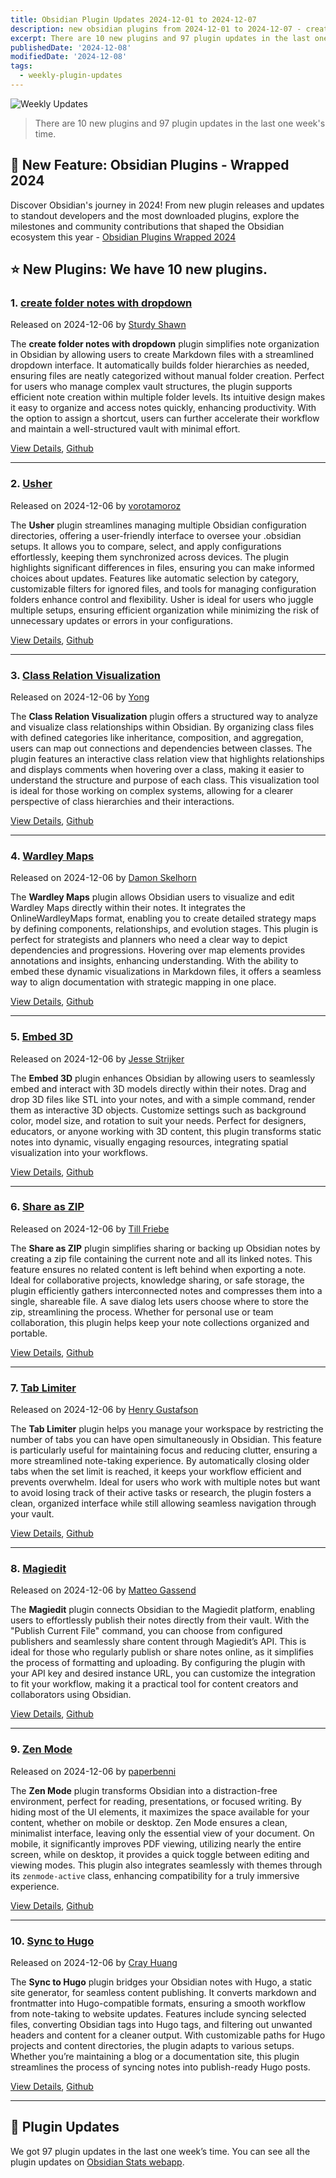 ```yaml
---
title: Obsidian Plugin Updates 2024-12-01 to 2024-12-07
description: new obsidian plugins from 2024-12-01 to 2024-12-07 - create folder notes with dropdown, Usher, Class Relation Visualization, Wardley Maps, Embed 3D, Share as ZIP, Tab Limiter, Magiedit, Zen Mode, Sync to Hugo
excerpt: There are 10 new plugins and 97 plugin updates in the last one week's time.
publishedDate: '2024-12-08'
modifiedDate: '2024-12-08'
tags:
  - weekly-plugin-updates
---
```


![Weekly Updates](/images/plugin-updates-banner.png)

> There are 10 new plugins and 97 plugin updates in the last one week's time.

## 🚀 New Feature: Obsidian Plugins - Wrapped 2024

Discover Obsidian's journey in 2024! From new plugin releases and updates to standout developers and the most downloaded plugins, explore the milestones and community contributions that shaped the Obsidian ecosystem this year - [Obsidian Plugins Wrapped 2024](/posts/2024-12-07-wrapped-2024)

## ⭐ New Plugins: We have 10 new plugins.

### 1. [create folder notes with dropdown](/plugins/create-folder-notes-with-dropdown)

Released on 2024-12-06 by [Sturdy Shawn](https://github.com/SturdyShawn)

The **create folder notes with dropdown** plugin simplifies note organization in Obsidian by allowing users to create Markdown files with a streamlined dropdown interface. It automatically builds folder hierarchies as needed, ensuring files are neatly categorized without manual folder creation. Perfect for users who manage complex vault structures, the plugin supports efficient note creation within multiple folder levels. Its intuitive design makes it easy to organize and access notes quickly, enhancing productivity. With the option to assign a shortcut, users can further accelerate their workflow and maintain a well-structured vault with minimal effort.

[View Details](/plugins/create-folder-notes-with-dropdown), [Github](https://github.com/SturdyShawn/Create-folder-notes-with-dropdown)

---

### 2. [Usher](/plugins/usher)

Released on 2024-12-06 by [vorotamoroz](https://github.com/vrtmrz)

The **Usher** plugin streamlines managing multiple Obsidian configuration directories, offering a user-friendly interface to oversee your .obsidian setups. It allows you to compare, select, and apply configurations effortlessly, keeping them synchronized across devices. The plugin highlights significant differences in files, ensuring you can make informed choices about updates. Features like automatic selection by category, customizable filters for ignored files, and tools for managing configuration folders enhance control and flexibility. Usher is ideal for users who juggle multiple setups, ensuring efficient organization while minimizing the risk of unnecessary updates or errors in your configurations.

[View Details](/plugins/usher), [Github](https://github.com/vrtmrz/usher)

---

### 3. [Class Relation Visualization](/plugins/class-relation-visualization)

Released on 2024-12-06 by [Yong](https://github.com/Cold-dragon7)

The **Class Relation Visualization** plugin offers a structured way to analyze and visualize class relationships within Obsidian. By organizing class files with defined categories like inheritance, composition, and aggregation, users can map out connections and dependencies between classes. The plugin features an interactive class relation view that highlights relationships and displays comments when hovering over a class, making it easier to understand the structure and purpose of each class. This visualization tool is ideal for those working on complex systems, allowing for a clearer perspective of class hierarchies and their interactions.

[View Details](/plugins/class-relation-visualization), [Github](https://github.com/Cold-dragon7/Obsidian-Class-Relation-Visualization)

---

### 4. [Wardley Maps](/plugins/wardley-maps)

Released on 2024-12-06 by [Damon Skelhorn](https://github.com/damonsk)

The **Wardley Maps** plugin allows Obsidian users to visualize and edit Wardley Maps directly within their notes. It integrates the OnlineWardleyMaps format, enabling you to create detailed strategy maps by defining components, relationships, and evolution stages. This plugin is perfect for strategists and planners who need a clear way to depict dependencies and progressions. Hovering over map elements provides annotations and insights, enhancing understanding. With the ability to embed these dynamic visualizations in Markdown files, it offers a seamless way to align documentation with strategic mapping in one place.

[View Details](/plugins/wardley-maps), [Github](https://github.com/damonsk/obsidian-wardley-maps)

---

### 5. [Embed 3D](/plugins/3d_embeds)

Released on 2024-12-06 by [Jesse Strijker](https://github.com/ElmoNeedsArson)

The **Embed 3D** plugin enhances Obsidian by allowing users to seamlessly embed and interact with 3D models directly within their notes. Drag and drop 3D files like STL into your notes, and with a simple command, render them as interactive 3D objects. Customize settings such as background color, model size, and rotation to suit your needs. Perfect for designers, educators, or anyone working with 3D content, this plugin transforms static notes into dynamic, visually engaging resources, integrating spatial visualization into your workflows.

[View Details](/plugins/3d_embeds), [Github](https://github.com/ElmoNeedsArson/Obsidian-3D-embed)

---

### 6. [Share as ZIP](/plugins/share-as-zip)

Released on 2024-12-06 by [Till Friebe](https://github.com/friebetill)

The **Share as ZIP** plugin simplifies sharing or backing up Obsidian notes by creating a zip file containing the current note and all its linked notes. This feature ensures no related content is left behind when exporting a note. Ideal for collaborative projects, knowledge sharing, or safe storage, the plugin efficiently gathers interconnected notes and compresses them into a single, shareable file. A save dialog lets users choose where to store the zip, streamlining the process. Whether for personal use or team collaboration, this plugin helps keep your note collections organized and portable.

[View Details](/plugins/share-as-zip), [Github](https://github.com/friebetill/obsidian-share-as-zip)

---

### 7. [Tab Limiter](/plugins/tab-limit)

Released on 2024-12-06 by [Henry Gustafson](https://github.com/lizard-heart)

The **Tab Limiter** plugin helps you manage your workspace by restricting the number of tabs you can have open simultaneously in Obsidian. This feature is particularly useful for maintaining focus and reducing clutter, ensuring a more streamlined note-taking experience. By automatically closing older tabs when the set limit is reached, it keeps your workflow efficient and prevents overwhelm. Ideal for users who work with multiple notes but want to avoid losing track of their active tasks or research, the plugin fosters a clean, organized interface while still allowing seamless navigation through your vault.

[View Details](/plugins/tab-limit), [Github](https://github.com/lizard-heart/obsidian-tab-limit)

---

### 8. [Magiedit](/plugins/magiedit)

Released on 2024-12-06 by [Matteo Gassend](https://github.com/magitools)

The **Magiedit** plugin connects Obsidian to the Magiedit platform, enabling users to effortlessly publish their notes directly from their vault. With the "Publish Current File" command, you can choose from configured publishers and seamlessly share content through Magiedit’s API. This is ideal for those who regularly publish or share notes online, as it simplifies the process of formatting and uploading. By configuring the plugin with your API key and desired instance URL, you can customize the integration to fit your workflow, making it a practical tool for content creators and collaborators using Obsidian.

[View Details](/plugins/magiedit), [Github](https://github.com/magitools/magiedit-obsidian)

---

### 9. [Zen Mode](/plugins/zenmode)

Released on 2024-12-06 by [paperbenni](https://github.com/paperbenni)

The **Zen Mode** plugin transforms Obsidian into a distraction-free environment, perfect for reading, presentations, or focused writing. By hiding most of the UI elements, it maximizes the space available for your content, whether on mobile or desktop. Zen Mode ensures a clean, minimalist interface, leaving only the essential view of your document. On mobile, it significantly improves PDF viewing, utilizing nearly the entire screen, while on desktop, it provides a quick toggle between editing and viewing modes. This plugin also integrates seamlessly with themes through its `zenmode-active` class, enhancing compatibility for a truly immersive experience.

[View Details](/plugins/zenmode), [Github](https://github.com/paperbenni/obsidian-zenmode)

---

### 10. [Sync to Hugo](/plugins/hugo-sync)

Released on 2024-12-06 by [Cray Huang](https://github.com/crayhuang)

The **Sync to Hugo** plugin bridges your Obsidian notes with Hugo, a static site generator, for seamless content publishing. It converts markdown and frontmatter into Hugo-compatible formats, ensuring a smooth workflow from note-taking to website updates. Features include syncing selected files, converting Obsidian tags into Hugo tags, and filtering out unwanted headers and content for a cleaner output. With customizable paths for Hugo projects and content directories, the plugin adapts to various setups. Whether you’re maintaining a blog or a documentation site, this plugin streamlines the process of syncing notes into publish-ready Hugo posts.

[View Details](/plugins/hugo-sync), [Github](https://github.com/crayhuang/Obsidian-Hugo-Sync)

---

## 🔁 Plugin Updates

We got 97 plugin updates in the last one week’s time. You can see all the plugin updates on [Obsidian Stats webapp](/updates).
